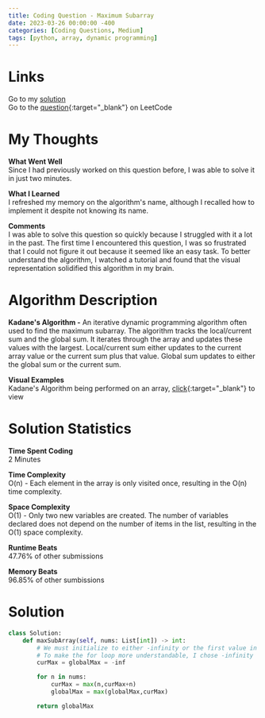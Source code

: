 ```yaml
---
title: Coding Question - Maximum Subarray
date: 2023-03-26 00:00:00 -400
categories: [Coding Questions, Medium]
tags: [python, array, dynamic programming]
---
```


# Links

Go to my [solution](#solution)  
Go to the [question](https://leetcode.com/problems/maximum-subarray/description/){:target="\_blank"} on LeetCode

# My Thoughts

**What Went Well**  
Since I had previously worked on this question before, I was able to solve it in just two minutes.

**What I Learned**  
I refreshed my memory on the algorithm's name, although I recalled how to implement it despite not knowing its name.

**Comments**  
I was able to solve this question so quickly because I struggled with it a lot in the past. 
The first time I encountered this question, I was so frustrated that I could not figure it out because it seemed like an easy task. 
To better understand the algorithm, I watched a tutorial and found that the visual representation solidified this algorithm in my brain.

# Algorithm Description

**Kadane's Algorithm -** An iterative dynamic programming algorithm often used to find the maximum subarray. 
The algorithm tracks the local/current sum and the global sum. It iterates through the array and updates these values with the largest. 
Local/current sum either updates to the current array value or the current sum plus that value. 
Global sum updates to either the global sum or the current sum.

**Visual Examples**  
Kadane's Algorithm being performed on an array, [click](https://storage.googleapis.com/algodailyrandomassets/curriculum/dynamic-programming/kadence-dry-run.png){:target="\_blank"} to view 

# Solution Statistics

**Time Spent Coding**  
2 Minutes

**Time Complexity**  
O(n) - Each element in the array is only visited once, resulting in the O(n) time complexity.

**Space Complexity**  
O(1) - Only two new variables are created.
The number of variables declared does not depend on the number of items in the list, resulting in the O(1) space complexity.

**Runtime Beats**  
47.76% of other submissions

**Memory Beats**  
96.85% of other sumbissions

# Solution

```python
class Solution:
    def maxSubArray(self, nums: List[int]) -> int:
        # We must initialize to either -infinity or the first value in the array
        # To make the for loop more understandable, I chose -infinity
        curMax = globalMax = -inf

        for n in nums:
            curMax = max(n,curMax+n)
            globalMax = max(globalMax,curMax)

        return globalMax
```

